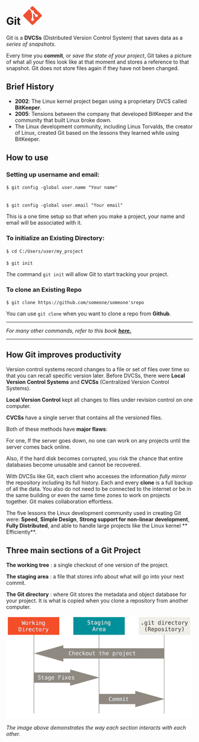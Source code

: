 # Git <img src="Images/git_logo.png" alt="git logo" width= 50 height=50>

Git is a **DVCSs** (Distributed Version Control System) that saves data as a *series of snapshots*.

Every time you **commit**, or *save the state of your project*, Git takes a picture of what all your files look like at
that moment and stores a reference to that snapshot. Git does not store files again if they have not been changed.

## Brief History

* **2002**: The Linux kernel project began using a proprietary DVCS called **BitKeeper**.
* **2005**: Tensions between the company that developed BitKeeper and the community that built Linux broke down.
* The Linux development community, including Linus Torvalds, the creator of Linux, created Git based on the lessons they
  learned while using BitKeeper.

## How to use

### Setting up username and email:

    $ git config -global user.name "Your name"


    $ git config -global user.email "Your email"

This is a one time setup so that when you make a project, your name and email will be associated with it.

### To initialize an Existing Directory:

    $ cd C:/Users/user/my_project

    $ git init

The command `git init` will allow Git to start tracking your project.

### To clone an Existing Repo

    $ git clone https://github.com/someone/someone'srepo

You can use `git clone` when you want to clone a repo from **Github**.

---

*For many other commands, refer to this book **[here.](https://git-scm.com/book/en/v2)***

---

## How Git improves productivity

Version control systems record changes to a file or set of files over time so that you can recall specific version
later. Before DVCSs, there were **Local Version Control Systems** and **CVCSs** (Centralized Version Control Systems).

**Local Version Control** kept all changes to files under revision control on one computer.

**CVCSs** have a single server that contains all the versioned files.

Both of these methods have **major flaws**:

For one, If the server goes down, no one can work on any projects until the server comes back online.

Also, if the hard disk becomes corrupted, you risk the chance that entire databases become unusable and cannot be
recovered.

With DVCSs like Git, each client who accesses the information *fully mirror* the repository including its full history.
Each and every **clone** is a full backup of all the data. You also do not need to be connected to the internet or be in
the same building or even the same time zones to work on projects together. Git makes collaboration effortless.

The five lessons the Linux development community used in creating Git were: **Speed**, **Simple Design**, **Strong
support for non-linear development**, **Fully Distributed**, and able to handle large projects like the Linux kernel **
Efficiently**.

## Three main sections of a Git Project

**The working tree**
: a single checkout of one version of the project.

**The staging area**
: a file that stores info about what will go into your next commit.

**The Git directory**
: where Git stores the metadata and object database for your project. It is what is copied when you clone a repository
from another computer.

![Git sections](Images/git_sections.png)

*The image above demonstrates the way each section interacts with each other.*
